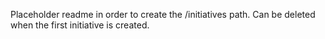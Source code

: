 Placeholder readme in order to create the /initiatives path. Can be deleted when the first initiative is created.
